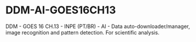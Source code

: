 # DDM-AI-GOES16CH13
DDM - GOES 16 CH.13 - INPE (PT/BR) - AI - Data auto-downloader/manager, image recognition and pattern detection. For scientific analysis.
